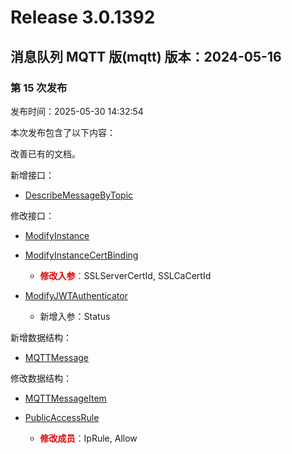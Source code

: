 # Release 3.0.1392

## 消息队列 MQTT 版(mqtt) 版本：2024-05-16

### 第 15 次发布

发布时间：2025-05-30 14:32:54

本次发布包含了以下内容：

改善已有的文档。

新增接口：

* [DescribeMessageByTopic](https://cloud.tencent.com/document/api/1778/118936)

修改接口：

* [ModifyInstance](https://cloud.tencent.com/document/api/1778/116039)

* [ModifyInstanceCertBinding](https://cloud.tencent.com/document/api/1778/116203)

	* <font color="#dd0000">**修改入参**：</font>SSLServerCertId, SSLCaCertId

* [ModifyJWTAuthenticator](https://cloud.tencent.com/document/api/1778/111086)

	* 新增入参：Status


新增数据结构：

* [MQTTMessage](https://cloud.tencent.com/document/api/1778/111031#MQTTMessage)

修改数据结构：

* [MQTTMessageItem](https://cloud.tencent.com/document/api/1778/111031#MQTTMessageItem)

* [PublicAccessRule](https://cloud.tencent.com/document/api/1778/111031#PublicAccessRule)

	* <font color="#dd0000">**修改成员**：</font>IpRule, Allow




